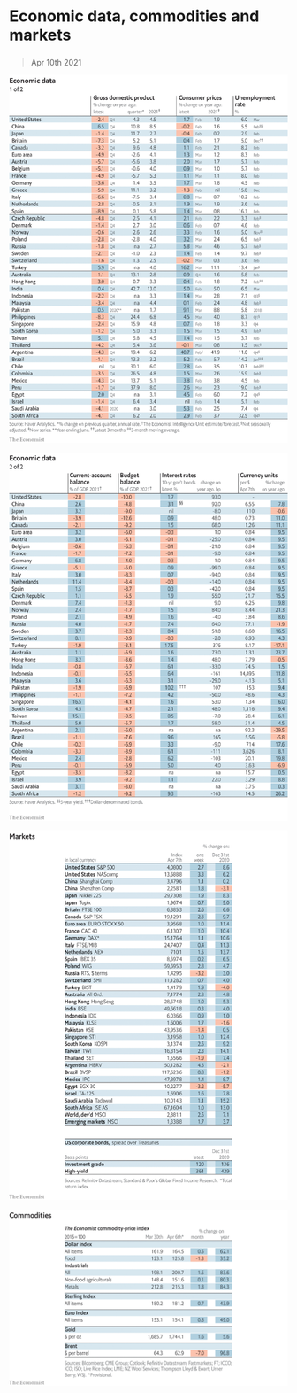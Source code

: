 ###### 

# Economic data, commodities and markets 

#####  

> Apr 10th 2021 

![image](images/20210410_INT101.png) 


![image](images/20210410_INT102_0.png) 


![image](images/20210410_INT201.png) 


![image](images/20210410_INT401.png) 


